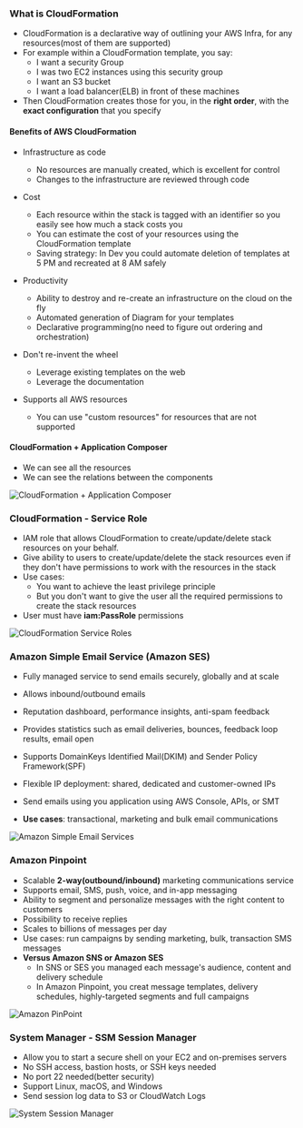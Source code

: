 ### What is CloudFormation

* CloudFormation is a declarative way of outlining your AWS Infra, for any resources(most of them are supported)
* For example within a CloudFormation template, you say:
  * I want a security Group
  * I was two EC2 instances using this security group
  * I want an S3 bucket
  * I want a load balancer(ELB) in front of these machines
* Then CloudFormation creates those for you, in the **right order**, with the **exact configuration** that you specify

#### Benefits of AWS CloudFormation

* Infrastructure as code
  * No resources are manually created, which is excellent for control
  * Changes to the infrastructure are reviewed through code
  
* Cost
  * Each resource within the stack is tagged with an identifier so you easily see how much a stack costs you
  * You can estimate the cost of your resources using the CloudFormation template
  * Saving strategy: In Dev you could automate deletion of templates at 5 PM and recreated at 8 AM safely
  
* Productivity
  * Ability to destroy and re-create an infrastructure on the cloud on the fly
  * Automated generation of Diagram for your templates
  * Declarative programming(no need to figure out ordering and orchestration)
  
* Don't re-invent the wheel
  * Leverage existing templates on the web
  * Leverage the documentation
  
* Supports all AWS resources
  * You can use "custom resources" for resources that are not supported

#### CloudFormation + Application Composer

* We can see all the resources
* We can see the relations between the components

<img src="../images/other-services/cloud-formation-plus-application-composer.png" alt="CloudFormation + Application Composer">


### CloudFormation - Service Role

* IAM role that allows CloudFormation to create/update/delete stack resources on your behalf.
* Give ability to users to create/update/delete the stack resources even if they don't have permissions to work with the resources in the stack
* Use cases:
  * You want to achieve the least privilege principle
  * But you don't want to give the user all the required permissions to create the stack resources
* User must have **iam:PassRole** permissions

<img src="../images/other-services/cloud-formation-service-role.png" alt="CloudFormation Service Roles">

### Amazon Simple Email Service (Amazon SES)

* Fully managed service to send emails securely, globally and at scale
* Allows inbound/outbound emails
* Reputation dashboard, performance insights, anti-spam feedback
* Provides statistics such as email deliveries, bounces, feedback loop results, email open
* Supports DomainKeys Identified Mail(DKIM) and Sender Policy Framework(SPF)
* Flexible IP deployment: shared, dedicated and customer-owned IPs
* Send emails using you application using AWS Console, APIs, or SMT

* **Use cases**: transactional, marketing and bulk email communications

<img src="../images/other-services/amazon-simple-email-service.png" alt="Amazon Simple Email Services">

### Amazon Pinpoint

* Scalable **2-way(outbound/inbound)** marketing communications service
* Supports email, SMS, push, voice, and in-app messaging
* Ability to segment and personalize messages with the right content to customers
* Possibility to receive replies
* Scales to billions of messages per day
* Use cases: run campaigns by sending marketing, bulk, transaction SMS messages
* **Versus Amazon SNS or Amazon SES**
  * In SNS or SES you managed each message's audience, content and delivery schedule
  * In Amazon Pinpoint, you creat message templates, delivery schedules, highly-targeted segments and full campaigns

<img src="../images/other-services/amazon-pin-point.png" alt="Amazon PinPoint">

### System Manager - SSM Session Manager

* Allow you to start a secure shell on your EC2 and on-premises servers
* No SSH access, bastion hosts, or SSH keys needed
* No port 22 needed(better security)
* Support Linux, macOS, and Windows
* Send session log data to S3 or CloudWatch Logs

<img src="../images/other-services/system-session-manager.png" alt="System Session Manager">
